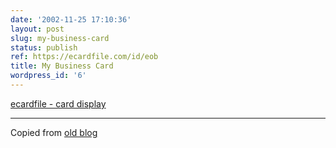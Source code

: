 ```yaml
---
date: '2002-11-25 17:10:36'
layout: post
slug: my-business-card
status: publish
ref: https://ecardfile.com/id/eob
title: My Business Card
wordpress_id: '6'
---
```


[ecardfile - card display](https://ecardfile.com/id/eob)


* * *


Copied from [old blog](http://web.archive.org/web/20030717051544/www.obrain.com/Eamonn/archives/000007.html)
